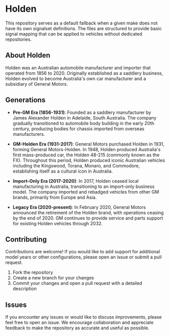 # Holden

This repository serves as a default fallback when a given make does not have its own signalset definitions. The files are structured to provide basic signal mapping that can be applied to vehicles without dedicated repositories.

## About Holden

Holden was an Australian automobile manufacturer and importer that operated from 1856 to 2020. Originally established as a saddlery business, Holden evolved to become Australia's own car manufacturer and a subsidiary of General Motors.

## Generations

- **Pre-GM Era (1856-1931)**: Founded as a saddlery manufacturer by James Alexander Holden in Adelaide, South Australia. The company gradually transitioned to automobile body building in the early 20th century, producing bodies for chassis imported from overseas manufacturers.

- **GM-Holden Era (1931-2017)**: General Motors purchased Holden in 1931, forming General Motors-Holden. In 1948, Holden produced Australia's first mass-produced car, the Holden 48-215 (commonly known as the FX). Throughout this period, Holden produced iconic Australian vehicles including the Kingswood, Torana, Monaro, and Commodore, establishing itself as a cultural icon in Australia.

- **Import-Only Era (2017-2020)**: In 2017, Holden ceased local manufacturing in Australia, transitioning to an import-only business model. The company imported and rebadged vehicles from other GM brands, primarily from Europe and Asia.

- **Legacy Era (2020-present)**: In February 2020, General Motors announced the retirement of the Holden brand, with operations ceasing by the end of 2020. GM continues to provide service and parts support for existing Holden vehicles through 2032.

## Contributing

Contributions are welcome! If you would like to add support for additional model years or other configurations, please open an issue or submit a pull request.

1. Fork the repository
2. Create a new branch for your changes
3. Commit your changes and open a pull request with a detailed description

## Issues

If you encounter any issues or would like to discuss improvements, please feel free to open an issue. We encourage collaboration and appreciate feedback to make the repository as accurate and useful as possible.
